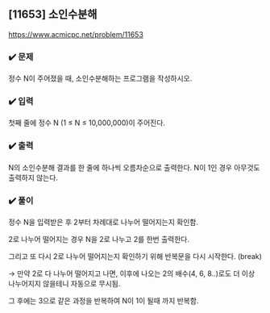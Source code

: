 ## [11653] 소인수분해
https://www.acmicpc.net/problem/11653

### ✔️ 문제
정수 N이 주어졌을 때, 소인수분해하는 프로그램을 작성하시오.

### ✔️ 입력
첫째 줄에 정수 N (1 ≤ N ≤ 10,000,000)이 주어진다.

### ✔️ 출력
N의 소인수분해 결과를 한 줄에 하나씩 오름차순으로 출력한다. N이 1인 경우 아무것도 출력하지 않는다.

### ✔️ 풀이
정수 N을 입력받은 후 2부터 차례대로 나누어 떨어지는지 확인함.

2로 나누어 떨어지는 경우 N을 2로 나누고 2를 한번 출력한다.

그리고 또 다시 2로 나누어 떨어지는지 확인하기 위해 반복문을 다시 시작한다. (break)

→ 만약 2로 다 나누어 떨어지고 나면, 이후에 나오는 2의 배수(4, 6, 8..)로도 더 이상 나누어지지 않을테니 자동으로 무시됨.

그 후에는 3으로 같은 과정을 반복하여 N이 1이 될때 까지 반복함.
